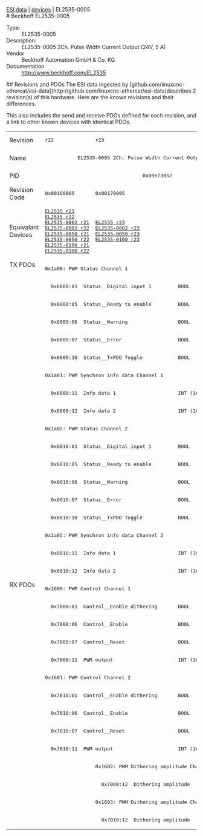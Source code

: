<div class="nav"><a href="/esi-data">ESI data</a> | <a href="/esi-data/devices">devices</a> | EL2535-0005</div>
#  Beckhoff EL2535-0005

<dl>
  <dt>Type:</dt><dd>EL2535-0005</dd>
  <dt>Description:</dt><dd>EL2535-0005 2Ch. Pulse Width Current Output (24V, 5 A)</dd>
  <dt>Vendor</dt><dd>Beckhoff Automation GmbH & Co. KG</dd>
  <dt>Documentation</dt><dd><a href="http://www.beckhoff.com/EL2535">http://www.beckhoff.com/EL2535</a></dd>
</dl>
## Revisions and PDOs
The ESI data ingested by [github.com/linuxcnc-ethercat/esi-data](http://github.com/linuxcnc-ethercat/esi-data)describes 2 revision(s) of this hardware.  Here are the known revisions and their differences.

This also includes the send and receive PDOs defined for each revision, and a link to other known devices with identical PDOs.

<table>
<tr >
<td class="first">Revision</td>
<td ><pre>r22</pre></td>
<td ><pre>r23</pre></td>
</tr>
<tr >
<td class="first">Name</td>
<td  colspan=2 align="center"><pre>EL2535-0005 2Ch. Pulse Width Current Output (24V, 5 A)</pre></td>
</tr>
<tr >
<td class="first">PID</td>
<td  colspan=2 align="center"><pre>0x09e73052</pre></td>
</tr>
<tr >
<td class="first">Revision Code</td>
<td ><pre>0x00160005</pre></td>
<td ><pre>0x00170005</pre></td>
</tr>
<tr >
<td class="first">Equivalant Devices</td>
<td ><pre><a href="EL2535">EL2535 r21</a><br/><a href="EL2535">EL2535 r22</a><br/><a href="EL2535-0002">EL2535-0002 r21</a><br/><a href="EL2535-0002">EL2535-0002 r22</a><br/><a href="EL2535-0050">EL2535-0050 r21</a><br/><a href="EL2535-0050">EL2535-0050 r22</a><br/><a href="EL2535-0100">EL2535-0100 r21</a><br/><a href="EL2535-0100">EL2535-0100 r22</a></pre></td>
<td ><pre><a href="EL2535">EL2535 r23</a><br/><a href="EL2535-0002">EL2535-0002 r23</a><br/><a href="EL2535-0050">EL2535-0050 r23</a><br/><a href="EL2535-0100">EL2535-0100 r23</a></pre></td>
</tr>
<tr class="txpdo pdosection">
<td class="first" rowspan=18 valign=top>TX PDOs</td>
<td colspan=2 align="left"><pre>0x1a00: PWM Status Channel 1</pre></td>
<td></td>
</tr>
<tr class="txpdo">
<td  colspan=2 align="left"><pre>  0x6000:01  Status__Digital input 1         BOOL</pre></td>
</tr>
<tr class="txpdo">
<td  colspan=2 align="left"><pre>  0x6000:05  Status__Ready to enable         BOOL</pre></td>
</tr>
<tr class="txpdo">
<td  colspan=2 align="left"><pre>  0x6000:06  Status__Warning                 BOOL</pre></td>
</tr>
<tr class="txpdo">
<td  colspan=2 align="left"><pre>  0x6000:07  Status__Error                   BOOL</pre></td>
</tr>
<tr class="txpdo">
<td  colspan=2 align="left"><pre>  0x6000:10  Status__TxPDO Toggle            BOOL</pre></td>
</tr>
<tr class="txpdo pdosection">
<td  colspan=2 align="left"><pre>0x1a01: PWM Synchron info data Channel 1</pre></td>
</tr>
<tr class="txpdo">
<td  colspan=2 align="left"><pre>  0x6000:11  Info data 1                     INT (16 bits)</pre></td>
</tr>
<tr class="txpdo">
<td  colspan=2 align="left"><pre>  0x6000:12  Info data 2                     INT (16 bits)</pre></td>
</tr>
<tr class="txpdo pdosection">
<td  colspan=2 align="left"><pre>0x1a02: PWM Status Channel 2</pre></td>
</tr>
<tr class="txpdo">
<td  colspan=2 align="left"><pre>  0x6010:01  Status__Digital input 1         BOOL</pre></td>
</tr>
<tr class="txpdo">
<td  colspan=2 align="left"><pre>  0x6010:05  Status__Ready to enable         BOOL</pre></td>
</tr>
<tr class="txpdo">
<td  colspan=2 align="left"><pre>  0x6010:06  Status__Warning                 BOOL</pre></td>
</tr>
<tr class="txpdo">
<td  colspan=2 align="left"><pre>  0x6010:07  Status__Error                   BOOL</pre></td>
</tr>
<tr class="txpdo">
<td  colspan=2 align="left"><pre>  0x6010:10  Status__TxPDO Toggle            BOOL</pre></td>
</tr>
<tr class="txpdo pdosection">
<td  colspan=2 align="left"><pre>0x1a03: PWM Synchron info data Channel 2</pre></td>
</tr>
<tr class="txpdo">
<td  colspan=2 align="left"><pre>  0x6010:11  Info data 1                     INT (16 bits)</pre></td>
</tr>
<tr class="txpdo">
<td  colspan=2 align="left"><pre>  0x6010:12  Info data 2                     INT (16 bits)</pre></td>
</tr>
<tr class="rxpdo pdosection">
<td class="first" rowspan=14 valign=top>RX PDOs</td>
<td colspan=2 align="left"><pre>0x1600: PWM Control Channel 1</pre></td>
<td></td>
</tr>
<tr class="rxpdo">
<td  colspan=2 align="left"><pre>  0x7000:01  Control__Enable dithering       BOOL</pre></td>
</tr>
<tr class="rxpdo">
<td  colspan=2 align="left"><pre>  0x7000:06  Control__Enable                 BOOL</pre></td>
</tr>
<tr class="rxpdo">
<td  colspan=2 align="left"><pre>  0x7000:07  Control__Reset                  BOOL</pre></td>
</tr>
<tr class="rxpdo">
<td  colspan=2 align="left"><pre>  0x7000:11  PWM output                      INT (16 bits)</pre></td>
</tr>
<tr class="rxpdo pdosection">
<td  colspan=2 align="left"><pre>0x1601: PWM Control Channel 2</pre></td>
</tr>
<tr class="rxpdo">
<td  colspan=2 align="left"><pre>  0x7010:01  Control__Enable dithering       BOOL</pre></td>
</tr>
<tr class="rxpdo">
<td  colspan=2 align="left"><pre>  0x7010:06  Control__Enable                 BOOL</pre></td>
</tr>
<tr class="rxpdo">
<td  colspan=2 align="left"><pre>  0x7010:07  Control__Reset                  BOOL</pre></td>
</tr>
<tr class="rxpdo">
<td  colspan=2 align="left"><pre>  0x7010:11  PWM output                      INT (16 bits)</pre></td>
</tr>
<tr class="rxpdo pdosection">
<td ></td>
<td ><pre>0x1602: PWM Dithering amplitude Channel 1</pre></td>
</tr>
<tr class="rxpdo">
<td ></td>
<td ><pre>  0x7000:12  Dithering amplitude             UINT (16 bits)</pre></td>
</tr>
<tr class="rxpdo pdosection">
<td ></td>
<td ><pre>0x1603: PWM Dithering amplitude Channel 2</pre></td>
</tr>
<tr class="rxpdo">
<td ></td>
<td ><pre>  0x7010:12  Dithering amplitude             UINT (16 bits)</pre></td>
</tr>
</table>
